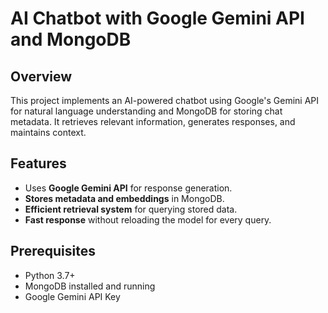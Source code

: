 # AI Chatbot with Google Gemini API and MongoDB

## Overview
This project implements an AI-powered chatbot using Google's Gemini API for natural language understanding and MongoDB for storing chat metadata. It retrieves relevant information, generates responses, and maintains context.

## Features
- Uses **Google Gemini API** for response generation.
- **Stores metadata and embeddings** in MongoDB.
- **Efficient retrieval system** for querying stored data.
- **Fast response** without reloading the model for every query.

## Prerequisites
- Python 3.7+
- MongoDB installed and running
- Google Gemini API Key



